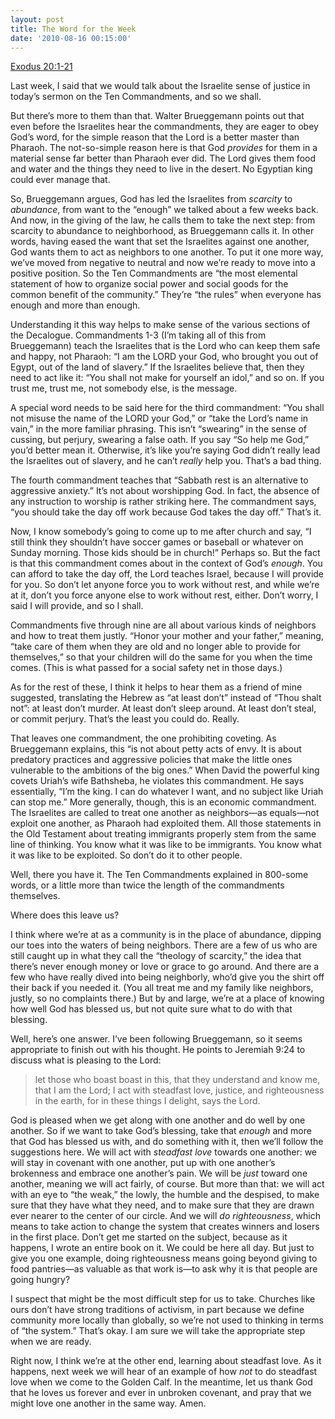 ```yaml
---
layout: post
title: The Word for the Week
date: '2010-08-16 00:15:00'
---
```



[Exodus 20:1-21](http://bible.oremus.org/?ql=149781870)

Last week, I said that we would talk about the Israelite sense of justice in today’s sermon on the Ten Commandments, and so we shall.

But there’s more to them than that. Walter Brueggemann points out that even before the Israelites hear the commandments, they are eager to obey God’s word, for the simple reason that the Lord is a better master than Pharaoh. The not-so-simple reason here is that God *provides* for them in a material sense far better than Pharaoh ever did. The Lord gives them food and water and the things they need to live in the desert. No Egyptian king could ever manage that.

So, Brueggemann argues, God has led the Israelites from *scarcity* to *abundance*, from want to the “enough” we talked about a few weeks back. And now, in the giving of the law, he calls them to take the next step: from scarcity to abundance to neighborhood, as Brueggemann calls it. In other words, having eased the want that set the Israelites against one another, God wants them to act as neighbors to one another. To put it one more way, we’ve moved from negative to neutral and now we’re ready to move into a positive position. So the Ten Commandments are “the most elemental statement of how to organize social power and social goods for the common benefit of the community.” They’re “the rules” when everyone has enough and more than enough.

[]()

Understanding it this way helps to make sense of the various sections of the Decalogue. Commandments 1-3 (I’m taking all of this from Brueggemann) teach the Israelites that is the Lord who can keep them safe and happy, not Pharaoh: “I am the LORD your God, who brought you out of Egypt, out of the land of slavery.” If the Israelites believe that, then they need to act like it: “You shall not make for yourself an idol,” and so on. If you trust me, trust me, not somebody else, is the message.

A special word needs to be said here for the third commandment: “You shall not misuse the name of the LORD your God,” or “take the Lord’s name in vain,” in the more familiar phrasing. This isn’t “swearing” in the sense of cussing, but perjury, swearing a false oath. If you say “So help me God,” you’d better mean it. Otherwise, it’s like you’re saying God didn’t really lead the Israelites out of slavery, and he can’t *really* help you. That’s a bad thing.

The fourth commandment teaches that “Sabbath rest is an alternative to aggressive anxiety.” It’s not about worshipping God. In fact, the absence of any instruction to worship is rather striking here. The commandment says, “you should take the day off work because God takes the day off.” That’s it.

Now, I know somebody’s going to come up to me after church and say, “I still think they shouldn’t have soccer games or baseball or whatever on Sunday morning. Those kids should be in church!” Perhaps so. But the fact is that this commandment comes about in the context of God’s *enough*. You can afford to take the day off, the Lord teaches Israel, because I will provide for you. So don’t let anyone force you to work without rest, and while we’re at it, don’t you force anyone else to work without rest, either. Don’t worry, I said I will provide, and so I shall.

Commandments five through nine are all about various kinds of neighbors and how to treat them justly. “Honor your mother and your father,” meaning, “take care of them when they are old and no longer able to provide for themselves,” so that your children will do the same for you when the time comes. (This is what passed for a social safety net in those days.)

As for the rest of these, I think it helps to hear them as a friend of mine suggested, translating the Hebrew as “at least don’t” instead of “Thou shalt not”: at least don’t murder. At least don’t sleep around. At least don’t steal, or commit perjury. That’s the least you could do. Really.

That leaves one commandment, the one prohibiting coveting. As Brueggemann explains, this “is not about petty acts of envy. It is about predatory practices and aggressive policies that make the little ones vulnerable to the ambitions of the big ones.” When David the powerful king covets Uriah’s wife Bathsheba, he violates this commandment. He says essentially, “I’m the king. I can do whatever I want, and no subject like Uriah can stop me.” More generally, though, this is an economic commandment. The Israelites are called to treat one another as neighbors—as equals—not exploit one another, as Pharaoh had exploited them. All those statements in the Old Testament about treating immigrants properly stem from the same line of thinking. You know what it was like to be immigrants. You know what it was like to be exploited. So don’t do it to other people.

Well, there you have it. The Ten Commandments explained in 800-some words, or a little more than twice the length of the commandments themselves.

Where does this leave us?

I think where we’re at as a community is in the place of abundance, dipping our toes into the waters of being neighbors. There are a few of us who are still caught up in what they call the “theology of scarcity,” the idea that there’s never enough money or love or grace to go around. And there are a few who have really dived into being neighborly, who’d give you the shirt off their back if you needed it. (You all treat me and my family like neighbors, justly, so no complaints there.) But by and large, we’re at a place of knowing how well God has blessed us, but not quite sure what to do with that blessing.

Well, here’s one answer. I’ve been following Brueggemann, so it seems appropriate to finish out with his thought. He points to Jeremiah 9:24 to discuss what is pleasing to the Lord:

> let those who boast boast in this, that they understand and know me, that I am the Lord; I act with steadfast love, justice, and righteousness in the earth, for in these things I delight, says the Lord.

God is pleased when we get along with one another and do well by one another. So if we want to take God’s blessing, take that *enough* and more that God has blessed us with, and do something with it, then we’ll follow the suggestions here. We will act with *steadfast love* towards one another: we will stay in covenant with one another, put up with one another’s brokenness and embrace one another’s pain. We will be *just* toward one another, meaning we will act fairly, of course. But more than that: we will act with an eye to “the weak,” the lowly, the humble and the despised, to make sure that they have what they need, and to make sure that they are drawn ever nearer to the center of our circle. And we will *do righteousness*, which means to take action to change the system that creates winners and losers in the first place. Don’t get me started on the subject, because as it happens, I wrote an entire book on it. We could be here all day. But just to give you one example, doing righteousness means going beyond giving to food pantries—as valuable as that work is—to ask why it is that people are going hungry?

I suspect that might be the most difficult step for us to take. Churches like ours don’t have strong traditions of activism, in part because we define community more locally than globally, so we’re not used to thinking in terms of “the system.” That’s okay. I am sure we will take the appropriate step when we are ready.

Right now, I think we’re at the other end, learning about steadfast love. As it happens, next week we will hear of an example of how *not* to do steadfast love when we come to the Golden Calf. In the meantime, let us thank God that he loves us forever and ever in unbroken covenant, and pray that we might love one another in the same way. Amen.


